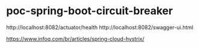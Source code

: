 # poc-spring-boot-circuit-breaker

http://localhost:8082/actuator/health
http://localhost:8082/swagger-ui.html

https://www.infoq.com/br/articles/spring-cloud-hystrix/